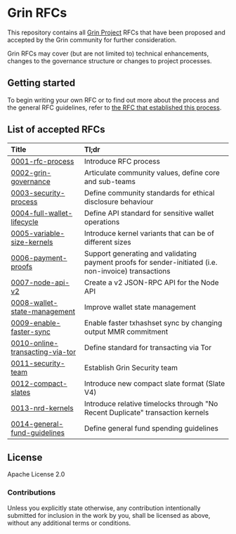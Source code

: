 # Grin RFCs

This repository contains all [Grin Project](https://grin-tech.org) RFCs that have been proposed and accepted by the Grin community for further consideration.

Grin RFCs may cover (but are not limited to) technical enhancements, changes to the governance structure or changes to project processes.

## Getting started

To begin writing your own RFC or to find out more about the process and the general RFC guidelines, refer to [the RFC that established this  process](text/0001-rfc-process.md).


## List of accepted RFCs

|Title|Tl;dr|
|:---|:---|
| [0001-rfc-process](text/0001-rfc-process.md) | Introduce RFC process |
| [0002-grin-governance](text/0002-grin-governance.md) | Articulate community values, define core and sub-teams |
| [0003-security-process](text/0003-security-process.md) | Define community standards for ethical disclosure behaviour |
| [0004-full-wallet-lifecycle](text/0004-full-wallet-lifecycle.md) | Define API standard for sensitive wallet operations |
| [0005-variable-size-kernels](text/0005-variable-size-kernels.md) | Introduce kernel variants that can be of different sizes |
| [0006-payment-proofs](text/0006-payment-proofs.md) | Support generating and validating payment proofs for sender-initiated (i.e. non-invoice) transactions |
| [0007-node-api-v2](text/0007-node-api-v2.md) | Create a v2 JSON-RPC API for the Node API |
| [0008-wallet-state-management](text/0008-wallet-state-management.md) | Improve wallet state management |
| [0009-enable-faster-sync](text/0009-enable-faster-sync.md) | Enable faster txhashset sync by changing output MMR commitment |
| [0010-online-transacting-via-tor](text/0010-online-transacting-via-tor.md) | Define standard for transacting via Tor |
| [0011-security-team](text/0011-security-team.md) | Establish Grin Security team |
| [0012-compact-slates](text/0012-compact-slates.md) | Introduce new compact slate format (Slate V4) |
| [0013-nrd-kernels](text/0013-nrd-kernels.md) | Introduce relative timelocks through "No Recent Duplicate" transaction kernels |
| [0014-general-fund-guidelines](text/0014-general-fund-guidelines.md) | Define general fund spending guidelines |

## License

Apache License 2.0

### Contributions

Unless you explicitly state otherwise, any contribution intentionally submitted for inclusion in the work by you, shall be licensed as above, without any additional terms or conditions.
